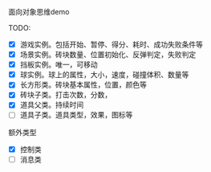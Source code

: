 面向对象思维demo

TODO:
- [x] 游戏实例。包括开始、暂停、得分、耗时、成功失败条件等
- [x] 场景实例。砖块数量、位置初始化、反弹判定，失败判定
- [X] 挡板实例。唯一，可移动
- [X] 球实例。球上的属性，大小，速度，碰撞体积、数量等
- [x] 长方形类。砖块基本属性，位置，颜色等
- [x] 砖块子类。打击次数，分数，
- [x] 道具父类。持续时间
- [ ] 道具子类。道具类型，效果，图标等

额外类型
- [x] 控制类
- [ ] 消息类
